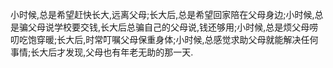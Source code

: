 小时候,总是希望赶快长大,远离父母;长大后,总是希望回家陪在父母身边;小时候,总是骗父母说学校要交钱,长大后总骗自己的父母说,钱还够用;小时候,总是烦父母唠叨吃饱穿暖;长大后,时常叮嘱父母保重身体;小时候,总感觉求助父母就能解决任何事情;长大后才发现,父母也有年老无助的那一天.